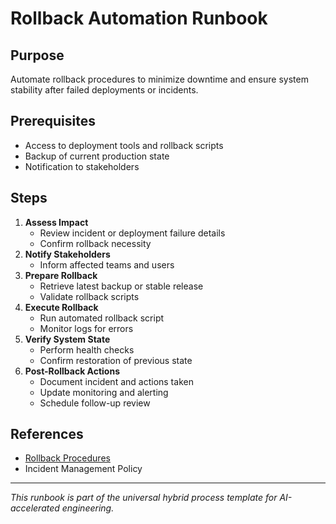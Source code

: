# Rollback Automation Runbook

## Purpose
Automate rollback procedures to minimize downtime and ensure system stability after failed deployments or incidents.

## Prerequisites
- Access to deployment tools and rollback scripts
- Backup of current production state
- Notification to stakeholders

## Steps
1. **Assess Impact**
   - Review incident or deployment failure details
   - Confirm rollback necessity
2. **Notify Stakeholders**
   - Inform affected teams and users
3. **Prepare Rollback**
   - Retrieve latest backup or stable release
   - Validate rollback scripts
4. **Execute Rollback**
   - Run automated rollback script
   - Monitor logs for errors
5. **Verify System State**
   - Perform health checks
   - Confirm restoration of previous state
6. **Post-Rollback Actions**
   - Document incident and actions taken
   - Update monitoring and alerting
   - Schedule follow-up review

## References
- [Rollback Procedures](rollback.md)
- Incident Management Policy

---
*This runbook is part of the universal hybrid process template for AI-accelerated engineering.*

